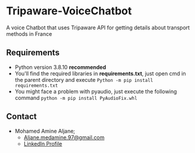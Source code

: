 # Tripaware-VoiceChatbot
A voice Chatbot that uses Tripaware API for getting details about transport methods in France

 ## Requirements
  - Python version 3.8.10 **recommended**
  - You'll find the required libraries in **requirements.txt**, just open cmd in the parent directory and execute ```Python -m pip install requirements.txt```
  - You might face a problem with pyaudio, just execute the following command ```python -m pip install PyAudioFix.whl```

## Contact
   - Mohamed Amine Aljane;
     - Aljane.medamine.97@gmail.com
     - [LinkedIn Profile](https://www.linkedin.com/in/almedamine/)
